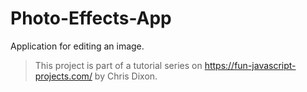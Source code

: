 # Photo-Effects-App
Application for editing an image.
> This project is part of a tutorial series on https://fun-javascript-projects.com/ by Chris Dixon.
